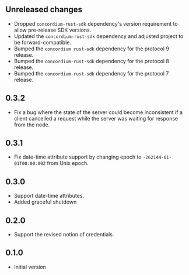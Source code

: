 ## Unreleased changes

- Dropped `concordium-rust-sdk` dependency's version requirement to allow pre-release SDK versions.
- Updated the `concordium-rust-sdk` dependency and adjusted project to be forward-compatible.
- Bumped the `concordium rust-sdk` dependency for the protocol 9 release.
- Bumped the `concordium-rust-sdk` dependency for the protocol 8 release.
- Bumped the `concordium-rust-sdk` dependency for the protocol 7 release.

## 0.3.2

- Fix a bug where the state of the server could become inconsistent if a client cancelled a request while the server was waiting for response from the node.

## 0.3.1

- Fix date-time attribute support by changing epoch to `-262144-01-01T00:00:00Z` from Unix epoch.

## 0.3.0

- Support date-time attributes.
- Added graceful shutdown

## 0.2.0

- Support the revised notion of credentials.

## 0.1.0

- Initial version
